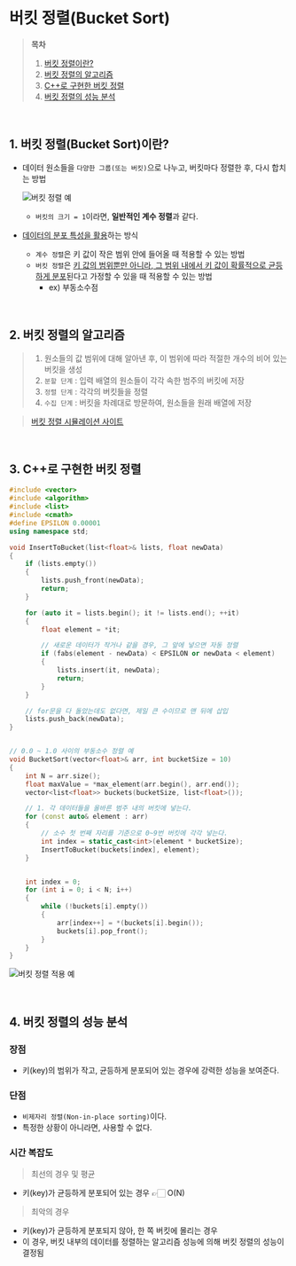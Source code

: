 # 버킷 정렬(Bucket Sort)   

> **목차**  
> 1. [버킷 정렬이란?](#1-버킷-정렬bucket-sort이란)  
> 2. [버킷 정렬의 알고리즘](#2-버킷-정렬의-알고리즘)  
> 3. [C++로 구현한 버킷 정렬](#3-c로-구현한-버킷-정렬)  
> 4. [버킷 정렬의 성능 분석](#4-버킷-정렬의-성능-분석)  

<br>

## 1. 버킷 정렬(Bucket Sort)이란?
- 데이터 원소들을 `다양한 그룹(또는 버킷)`으로 나누고, 버킷마다 정렬한 후, 다시 합치는 방법  

    ![버킷 정렬 예](https://scaler.com/topics/images/bucket-sort-with-integer-elements)   
    - `버킷의 크기 = 1`이라면, **일반적인 계수 정렬**과 같다.

- <u>데이터의 분포 특성을 활용</u>하는 방식
    - `계수 정렬`은 키 값이 작은 범위 안에 들어올 때 적용할 수 있는 방법
    - `버킷 정렬`은 <u>키 값의 범위뿐만 아니라, 그 범위 내에서 키 값이 확률적으로 균등하게 분포</u>된다고 가정할 수 있을 때 적용할 수 있는 방법
        - ex) 부동소수점    

<br>

## 2. 버킷 정렬의 알고리즘
> 1. 원소들의 값 범위에 대해 알아낸 후, 이 범위에 따라 적절한 개수의 비어 있는 버킷을 생성
> 2. `분할 단계` : 입력 배열의 원소들이 각각 속한 범주의 버킷에 저장  
> 3. `정렬 단계` : 각각의 버킷들을 정렬
> 4. `수집 단계` : 버킷을 차례대로 방문하여, 원소들을 원래 배열에 저장  

> [버킷 정렬 시뮬레이션 사이트](https://www.cs.usfca.edu/~galles/visualization/BucketSort.html)  

<br>

## 3. C++로 구현한 버킷 정렬  
```cpp
#include <vector>
#include <algorithm>
#include <list>
#include <cmath>
#define EPSILON 0.00001
using namespace std;

void InsertToBucket(list<float>& lists, float newData)
{
    if (lists.empty())
    {
        lists.push_front(newData);
        return;
    }

    for (auto it = lists.begin(); it != lists.end(); ++it)
    {
        float element = *it;

        // 새로운 데이터가 작거나 같을 경우, 그 앞에 넣으면 자동 정렬
        if (fabs(element - newData) < EPSILON or newData < element)
        {
            lists.insert(it, newData);
            return;
        }
    }

	// for문을 다 돌았는데도 없다면, 제일 큰 수이므로 맨 뒤에 삽입
    lists.push_back(newData);
}


// 0.0 ~ 1.0 사이의 부동소수 정렬 예
void BucketSort(vector<float>& arr, int bucketSize = 10)
{
    int N = arr.size();
    float maxValue = *max_element(arr.begin(), arr.end());
    vector<list<float>> buckets(bucketSize, list<float>());

    // 1. 각 데이터들을 올바른 범주 내의 버킷에 넣는다.
    for (const auto& element : arr)
    {
	    // 소수 첫 번째 자리를 기준으로 0~9번 버킷에 각각 넣는다.
        int index = static_cast<int>(element * bucketSize);
        InsertToBucket(buckets[index], element);
    }


    int index = 0;
    for (int i = 0; i < N; i++)
    {
        while (!buckets[i].empty())
        {
            arr[index++] = *(buckets[i].begin());
            buckets[i].pop_front();
        }
    }
}
```  
![버킷 정렬 적용 예](../Resources/Images/버킷%20정렬%20적용%20예.png)  

<br>

## 4. 버킷 정렬의 성능 분석

### 장점
- 키(key)의 범위가 작고, 균등하게 분포되어 있는 경우에 강력한 성능을 보여준다.  

### 단점
- `비제자리 정렬(Non-in-place sorting)`이다.
- 특정한 상황이 아니라면, 사용할 수 없다.  

### 시간 복잡도
> 최선의 경우 및 평균  
- 키(key)가 균등하게 분포되어 있는 경우  👉🏻  $\mathrm{O(N)}$  

> 최악의 경우  
- 키(key)가 균등하게 분포되지 않아, 한 쪽 버킷에 몰리는 경우
- 이 경우, 버킷 내부의 데이터를 정렬하는 알고리즘 성능에 의해 버킷 정렬의 성능이 결정됨

